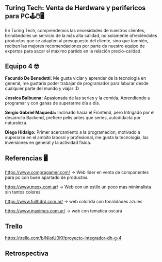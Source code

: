 ##  Turing Tech: Venta de Hardware y perifericos para PC🕹️🖱️🖥️ 

En Turing Tech, comprendemos las necesidades de nuestros clientes, brindándoles un servicio de la más alta calidad, no solamente ofreciéndoles productos que se adapten al presupuesto del cliente, sino que también, reciben las mejores recomendaciones por parte de nuestro equipo de expertos para sacar el máximo partido en la relación precio-calidad. 

## Equipo 4 🤓

**Facundo De Benedetti:** Me gusta viciar y aprender de la tecnologia en general, me gustaria poder trabajar de programador para laburar desde cualquier parte del mundo y viajar :D

**Jessica Balbuena:** Apasionada de las series y la comida. Aprendiendo a programar y con ganas de superarme día a día. 

**Sergio Gabriel Maqueda:** Inclinado hacia el Frontend, pero Intrigado por el desarrollo Backend, prefiere pelis antes que series, autodidacta por naturaleza.

**Diego Hidalgo:**  Primer acercamiento a la programacion, motivado a superarse en el ambito laboral y profesional,
me gusta la tecnologia, las inversiones en general  y la actividad fisica.
  

##  Referencias 🖥️

https://www.compragamer.com/  -> Web líder en venta de componentes para pc con buen apartado de productos.

https://www.mexx.com.ar/      -> Web con un estilo un poco mas minimalista sin tantos colores

https://www.fullh4rd.com.ar/  -> web colorida con tonalidades azules

https://www.maximus.com.ar/   -> web con tematica oscura 


## Trello

https://trello.com/b/NIotU0Kf/proyecto-integrador-dh-g-4

## Retrospectiva 
